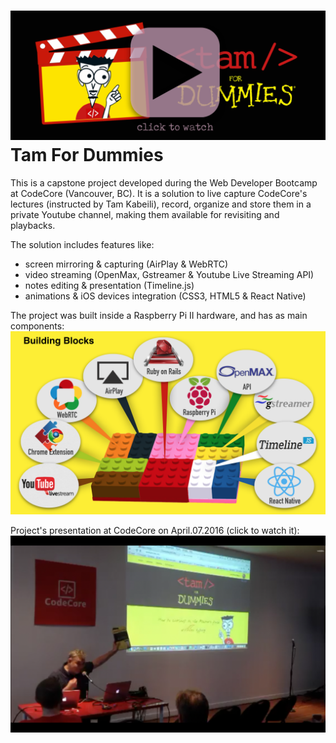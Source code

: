 [![tam4dummies presentation video](https://github.com/paulonegrao/tam4dummies/blob/master/app/assets/images/t4d%20clicktowatch.png)](https://onedrive.live.com/redir?resid=B4D9E82915A376F2!117&authkey=!AOIwZOo7rvTAC54&ithint=video%2cmp4)
Tam For Dummies
===============

This is a capstone project developed during the Web Developer Bootcamp at CodeCore (Vancouver, BC).
It is a solution to live capture CodeCore's lectures (instructed by Tam Kabeili), record, organize and store them in a private Youtube channel, making them available for revisiting and playbacks.

The solution includes features like:
* screen mirroring & capturing (AirPlay & WebRTC)
* video streaming (OpenMax, Gstreamer & Youtube Live Streaming API)
* notes editing & presentation (Timeline.js)
* animations & iOS devices integration (CSS3, HTML5 & React Native)

The project was built inside a Raspberry Pi II hardware, and has as main components:
![alt tag](https://github.com/paulonegrao/tam4dummies/blob/master/app/assets/images/t4d%20Building%20Blocks.png)

Project's presentation at CodeCore on April.07.2016 (click to watch it):
[![tam4dummies presentation video](https://github.com/paulonegrao/tam4dummies/blob/master/app/assets/images/t4d%20thumb.png)](https://onedrive.live.com/redir?resid=B4D9E82915A376F2!117&authkey=!AOIwZOo7rvTAC54&ithint=video%2cmp4)
